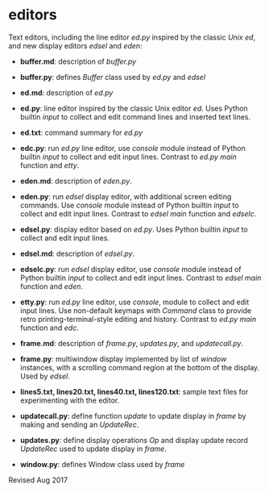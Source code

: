 
editors
=======

Text editors, including the line editor *ed.py* inspired by the
    classic *Unix ed*, and new display editors *edsel* and *eden*:

- **buffer.md**: description of *buffer.py*

- **buffer.py**: defines *Buffer* class used by *ed.py* and *edsel*

- **ed.md**: description of *ed.py*

- **ed.py**: line editor inspired by the classic Unix editor *ed*.
  Uses Python builtin *input* to collect and edit command lines and inserted
  text lines.

- **ed.txt**: command summary for *ed.py*

- **edc.py**: run *ed.py* line editor, use *console*
  module instead of Python builtin *input* to collect and edit
  input lines.  Contrast to *ed.py* *main* function and *etty*.

- **eden.md**: description of *eden.py*.

- **eden.py**: run *edsel* display editor, with additional screen editing 
  commands.  Use *console* module instead of Python builtin *input* 
  to collect and edit
  input lines.  Contrast to *edsel* *main* function and *edselc*.

- **edsel.py**: display editor based on *ed.py*.  Uses Python builtin
  *input* to collect and edit input lines.

- **edsel.md**: description of *edsel.py*.

- **edselc.py**: run *edsel* display editor, use *console*
  module instead of Python builtin *input* to collect and edit
  input lines.  Contrast to *edsel* *main* function and *eden*.

- **etty.py**: run *ed.py* line editor, use *console*,
  module to collect and edit input lines.  Use
  non-default keymaps with *Command* class to provide retro
  printing-terminal-style editing and history.  Contrast to *ed.py*
  *main* function and *edc*.

- **frame.md**: description of *frame.py*, *updates.py*, and *updatecall.py*.

- **frame.py**: multiwindow display implemented by list of *window*
   instances, with a scrolling command region at the bottom of the
   display.  Used by *edsel*.

- **lines5.txt, lines20.txt, lines40.txt, lines120.txt**: sample text
    files for experimenting with the editor.

- **updatecall.py**: define function *update* to update display in
     *frame* by making and sending an *UpdateRec*.

- **updates.py**: define display operations *Op* and display update record 
  *UpdateRec* used to update display in *frame*.

- **window.py**: defines Window class used by *frame*

Revised Aug 2017

